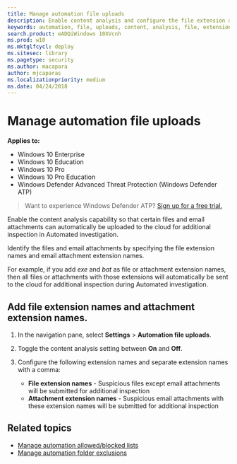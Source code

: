 ```yaml
---
title: Manage automation file uploads
description: Enable content analysis and configure the file extension and email attachment extensions that will be sumitted for analysis
keywords: automation, file, uploads, content, analysis, file, extension, email, attachment
search.product: eADQiWindows 10XVcnh
ms.prod: w10
ms.mktglfcycl: deploy
ms.sitesec: library
ms.pagetype: security
ms.author: macapara
author: mjcaparas
ms.localizationpriority: medium
ms.date: 04/24/2018
---
```


# Manage automation file uploads

**Applies to:**

- Windows 10 Enterprise
- Windows 10 Education
- Windows 10 Pro
- Windows 10 Pro Education
- Windows Defender Advanced Threat Protection (Windows Defender ATP)



>Want to experience Windows Defender ATP? [Sign up for a free trial.](https://www.microsoft.com/en-us/WindowsForBusiness/windows-atp?ocid=docs-wdatp-automationefileuploads-abovefoldlink)

Enable the content analysis capability so that certain files and email attachments can automatically be uploaded to the cloud for additional inspection in Automated investigation.

Identify the files and email attachments by specifying the file extension names and email attachment extension names. 

For example, if you add *exe* and *bat* as file or attachment extension names, then all files or attachments with those extensions will automatically be sent to the cloud for additional inspection during Automated investigation. 

## Add file extension names and attachment extension names.

1. In the navigation pane, select **Settings** > **Automation file uploads**. 

2. Toggle the content analysis setting between **On** and **Off**.

3. Configure the following extension names and separate extension names with a comma:
   - **File extension names** -  Suspicious files except email attachments will be submitted for additional inspection
   - **Attachment extension names** - Suspicious email attachments with these extension names will be submitted for additional inspection



## Related topics
- [Manage automation allowed/blocked lists](manage-automation-allowed-blocked-list-windows-defender-advanced-threat-protection.md)
- [Manage automation folder exclusions](manage-automation-folder-exclusions-windows-defender-advanced-threat-protection.md)